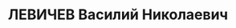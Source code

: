---
title: ЛЕВИЧЕВ Василий Николаевич
description: 'Род. в 1891, Вологодская губ., дер. Починок, русский, обр.: высшее,
  член ВКП(б). Проживал: Москва, Большой Ржевский пер., д. 11, кв. 6. 1-й зам. начальника
  Генштаба РККА, комкор.

  Арестован 04.06.1937. Обв. в вредительстве и участии в антисоветском военно-фашистском
  заговоре. Приговор: ВК ВС СССР, 26.11.1937 – ВМН. Расстрелян 26.11.1937, г.Москва.

  Реабилитирован ВК ВС СССР 28.07.1956'
---